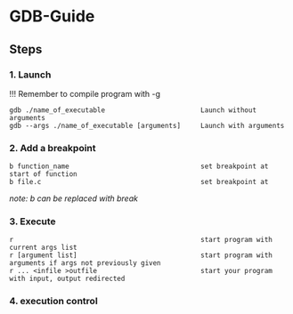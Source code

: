 # GDB-Guide

## Steps

### 1.  Launch
!!! Remember to compile program with -g
```
gdb ./name_of_executable                        Launch without arguments
gdb --args ./name_of_executable [arguments]     Launch with arguments
```
### 2.  Add a breakpoint
```
b function_name                                 set breakpoint at start of function
b file.c                                        set breakpoint at
```
*note: b can be replaced with break*

### 3.  Execute
```
r                                               start program with current args list
r [argument list]                               start program with arguments if args not previously given
r ... <infile >outfile                          start your program with input, output redirected
```
### 4.  execution control
